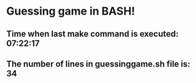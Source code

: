 # Guessing game in BASH!
## Time when last make command is executed: 07:22:17
## The number of lines in guessinggame.sh file is:  34
